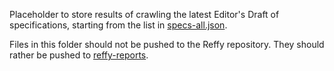 Placeholder to store results of crawling the latest Editor's Draft of specifications, starting from the list in [specs-all.json](https://github.com/tidoust/reffy/blob/master/src/specs/specs-all.json).

Files in this folder should not be pushed to the Reffy repository. They should
rather be pushed to [reffy-reports](https://github.com/tidoust/reffy-reports).
